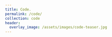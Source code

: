 ```yaml
---
title: Code.
permalink: /code/
collection: code
header:
  overlay_image: /assets/images/code-teaser.jpg
---
```

